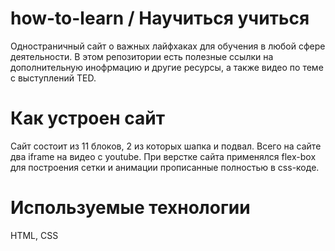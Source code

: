 # how-to-learn / Научиться учиться
Одностраничный сайт о важных лайфхаках для обучения в любой сфере деятельности. В этом репозитории есть полезные ссылки на дополнительную инофрмацию и другие ресурсы, а также видео по теме с выступлений TED.
# Как устроен сайт
Сайт состоит из 11 блоков, 2 из которых шапка и подвал. Всего на сайте два iframe на видео с youtube. При верстке сайта применялся flex-box для построения сетки и анимации прописанные полностью в css-коде.
# Используемые технологии
HTML, CSS

